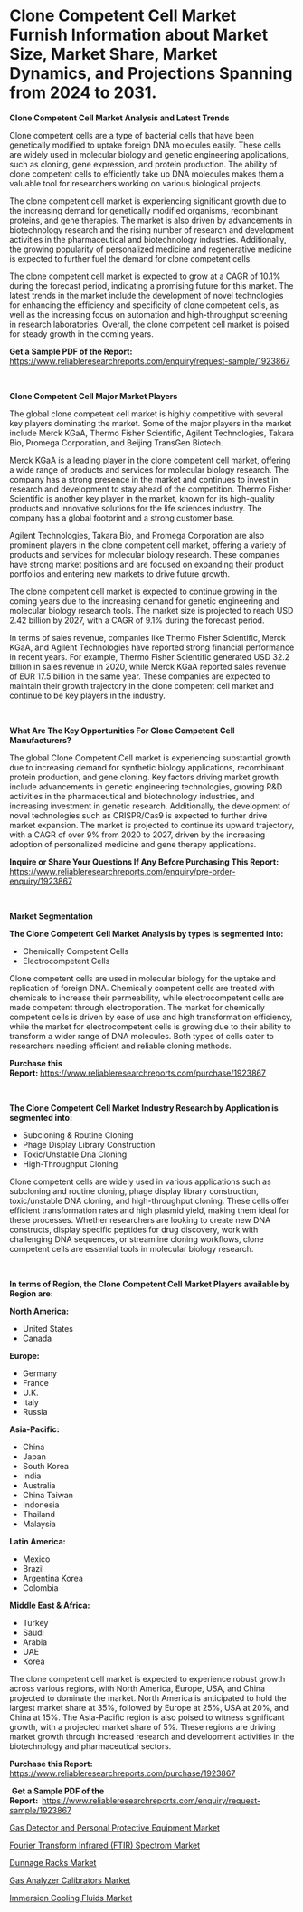 <p><h1>Clone Competent Cell Market Furnish Information about Market Size, Market Share, Market Dynamics, and Projections Spanning from 2024 to 2031.</h1></p><p><strong>Clone Competent Cell Market Analysis and Latest Trends</strong></p>
<p><p>Clone competent cells are a type of bacterial cells that have been genetically modified to uptake foreign DNA molecules easily. These cells are widely used in molecular biology and genetic engineering applications, such as cloning, gene expression, and protein production. The ability of clone competent cells to efficiently take up DNA molecules makes them a valuable tool for researchers working on various biological projects.</p><p>The clone competent cell market is experiencing significant growth due to the increasing demand for genetically modified organisms, recombinant proteins, and gene therapies. The market is also driven by advancements in biotechnology research and the rising number of research and development activities in the pharmaceutical and biotechnology industries. Additionally, the growing popularity of personalized medicine and regenerative medicine is expected to further fuel the demand for clone competent cells.</p><p>The clone competent cell market is expected to grow at a CAGR of 10.1% during the forecast period, indicating a promising future for this market. The latest trends in the market include the development of novel technologies for enhancing the efficiency and specificity of clone competent cells, as well as the increasing focus on automation and high-throughput screening in research laboratories. Overall, the clone competent cell market is poised for steady growth in the coming years.</p></p>
<p><strong>Get a Sample PDF of the Report:&nbsp;</strong> <a href="https://www.reliableresearchreports.com/enquiry/request-sample/1923867">https://www.reliableresearchreports.com/enquiry/request-sample/1923867</a></p>
<p>&nbsp;</p>
<p><strong>Clone Competent Cell Major Market Players</strong></p>
<p><p>The global clone competent cell market is highly competitive with several key players dominating the market. Some of the major players in the market include Merck KGaA, Thermo Fisher Scientific, Agilent Technologies, Takara Bio, Promega Corporation, and Beijing TransGen Biotech.</p><p>Merck KGaA is a leading player in the clone competent cell market, offering a wide range of products and services for molecular biology research. The company has a strong presence in the market and continues to invest in research and development to stay ahead of the competition. Thermo Fisher Scientific is another key player in the market, known for its high-quality products and innovative solutions for the life sciences industry. The company has a global footprint and a strong customer base.</p><p>Agilent Technologies, Takara Bio, and Promega Corporation are also prominent players in the clone competent cell market, offering a variety of products and services for molecular biology research. These companies have strong market positions and are focused on expanding their product portfolios and entering new markets to drive future growth.</p><p>The clone competent cell market is expected to continue growing in the coming years due to the increasing demand for genetic engineering and molecular biology research tools. The market size is projected to reach USD 2.42 billion by 2027, with a CAGR of 9.1% during the forecast period.</p><p>In terms of sales revenue, companies like Thermo Fisher Scientific, Merck KGaA, and Agilent Technologies have reported strong financial performance in recent years. For example, Thermo Fisher Scientific generated USD 32.2 billion in sales revenue in 2020, while Merck KGaA reported sales revenue of EUR 17.5 billion in the same year. These companies are expected to maintain their growth trajectory in the clone competent cell market and continue to be key players in the industry.</p></p>
<p>&nbsp;</p>
<p><strong>What Are The Key Opportunities For Clone Competent Cell Manufacturers?</strong></p>
<p><p>The global Clone Competent Cell market is experiencing substantial growth due to increasing demand for synthetic biology applications, recombinant protein production, and gene cloning. Key factors driving market growth include advancements in genetic engineering technologies, growing R&D activities in the pharmaceutical and biotechnology industries, and increasing investment in genetic research. Additionally, the development of novel technologies such as CRISPR/Cas9 is expected to further drive market expansion. The market is projected to continue its upward trajectory, with a CAGR of over 9% from 2020 to 2027, driven by the increasing adoption of personalized medicine and gene therapy applications.</p></p>
<p><strong>Inquire or Share Your Questions If Any Before Purchasing This Report:</strong> <a href="https://www.reliableresearchreports.com/enquiry/pre-order-enquiry/1923867">https://www.reliableresearchreports.com/enquiry/pre-order-enquiry/1923867</a></p>
<p>&nbsp;</p>
<p><strong>Market Segmentation</strong></p>
<p><strong>The Clone Competent Cell Market Analysis by types is segmented into:</strong></p>
<p><ul><li>Chemically Competent Cells</li><li>Electrocompetent Cells</li></ul></p>
<p><p>Clone competent cells are used in molecular biology for the uptake and replication of foreign DNA. Chemically competent cells are treated with chemicals to increase their permeability, while electrocompetent cells are made competent through electroporation. The market for chemically competent cells is driven by ease of use and high transformation efficiency, while the market for electrocompetent cells is growing due to their ability to transform a wider range of DNA molecules. Both types of cells cater to researchers needing efficient and reliable cloning methods.</p></p>
<p><strong>Purchase this Report:&nbsp;</strong><a href="https://www.reliableresearchreports.com/purchase/1923867">https://www.reliableresearchreports.com/purchase/1923867</a></p>
<p>&nbsp;</p>
<p><strong>The Clone Competent Cell Market Industry Research by Application is segmented into:</strong></p>
<p><ul><li>Subcloning & Routine Cloning</li><li>Phage Display Library Construction</li><li>Toxic/Unstable Dna Cloning</li><li>High-Throughput Cloning</li></ul></p>
<p><p>Clone competent cells are widely used in various applications such as subcloning and routine cloning, phage display library construction, toxic/unstable DNA cloning, and high-throughput cloning. These cells offer efficient transformation rates and high plasmid yield, making them ideal for these processes. Whether researchers are looking to create new DNA constructs, display specific peptides for drug discovery, work with challenging DNA sequences, or streamline cloning workflows, clone competent cells are essential tools in molecular biology research.</p></p>
<p>&nbsp;</p>
<p><strong>In terms of Region, the Clone Competent Cell Market Players available by Region are:</strong></p>
<p>
    <p> <strong> North America: </strong>
        <ul>
            <li>United States</li>
            <li>Canada</li>
        </ul>
        </p> 
    <p> <strong> Europe: </strong>
        <ul>
            <li>Germany</li>
            <li>France</li>
            <li>U.K.</li>
            <li>Italy</li>
            <li>Russia</li>
        </ul>
        </p> 
    <p> <strong> Asia-Pacific: </strong>
        <ul>
            <li>China</li>
            <li>Japan</li>
            <li>South Korea</li>
            <li>India</li>
            <li>Australia</li>
            <li>China Taiwan</li>
            <li>Indonesia</li>
            <li>Thailand</li>
            <li>Malaysia</li>
        </ul>
        </p> 
    <p> <strong> Latin America: </strong>
        <ul>
            <li>Mexico</li>
            <li>Brazil</li>
            <li>Argentina Korea</li>
            <li>Colombia</li>
        </ul>
        </p> 
    <p> <strong> Middle East & Africa: </strong>
        <ul>
            <li>Turkey</li>
            <li>Saudi</li>
            <li>Arabia</li>
            <li>UAE</li>
            <li>Korea</li>
        </ul>
    </p>
    </p>
<p><p>The clone competent cell market is expected to experience robust growth across various regions, with North America, Europe, USA, and China projected to dominate the market. North America is anticipated to hold the largest market share at 35%, followed by Europe at 25%, USA at 20%, and China at 15%. The Asia-Pacific region is also poised to witness significant growth, with a projected market share of 5%. These regions are driving market growth through increased research and development activities in the biotechnology and pharmaceutical sectors.</p></p>
<p><strong>Purchase this Report: </strong><a href="https://www.reliableresearchreports.com/purchase/1923867">https://www.reliableresearchreports.com/purchase/1923867</a></p>
<p>&nbsp;<strong>Get a Sample PDF of the Report:&nbsp;&nbsp;</strong><a href="https://www.reliableresearchreports.com/enquiry/request-sample/1923867">https://www.reliableresearchreports.com/enquiry/request-sample/1923867</a></p>
<p><strong></strong></p>
<p><p><a href="https://nifty-kite-d51.notion.site/Gas-Detector-and-Personal-Protective-Equipment-Market-Growth-Market-Trends-COVID-19-Impact-and-Fo-51422c6e12574fcaa61466e7b5bd82eb">Gas Detector and Personal Protective Equipment Market</a></p><p><a href="https://five-trouble-98a.notion.site/Fourier-Transform-Infrared-FTIR-Spectrom-Market-Challenges-Opportunities-and-Growth-Drivers-and-1909b12437e6463792776098dff03360">Fourier Transform Infrared (FTIR) Spectrom Market</a></p><p><a href="https://view.publitas.com/reportprime-1/dunnage-racks-market-size-reflecting-a-forecast-till-2031-market-by-type-by-application-and-by-geography/">Dunnage Racks Market</a></p><p><a href="https://ivy-potential-64b.notion.site/Gas-Analyzer-Calibrators-Market-Offers-Provide-Insightful-Data-for-the-Time-Period-from-2024-to-2031-6c6a9a7c257c4ea49e6dbd57689bb537">Gas Analyzer Calibrators Market</a></p><p><a href="https://view.publitas.com/reportprime-1/immersion-cooling-fluids-market-insights-market-players-and-forecast-till-2031/">Immersion Cooling Fluids Market</a></p></p>